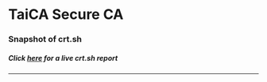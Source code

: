 # TaiCA Secure CA
### Snapshot of crt.sh
##### Click [here](https://crt.sh/?q=C983B2634C725D70B946451B83404ACAD6DF5CB28BA8C5FB821A34EC53B792E4) for a live crt.sh report

---

